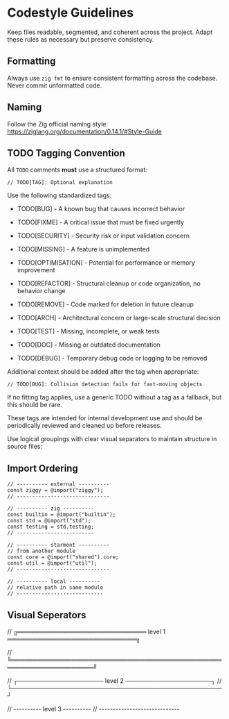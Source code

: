 # Codestyle Guidelines

Keep files readable, segmented, and coherent across the project. Adapt these rules as necessary but preserve consistency.

## Formatting

Always use `zig fmt` to ensure consistent formatting across the codebase.
Never commit unformatted code.

## Naming

Follow the Zig official naming style:
<https://ziglang.org/documentation/0.14.1/#Style-Guide>

## TODO Tagging Convention

All `TODO` comments **must** use a structured format:

```zig
// TODO[TAG]: Optional explanation
```

Use the following standardized tags:

- TODO[BUG]            - A known bug that causes incorrect behavior
- TODO[FIXME]          - A critical issue that must be fixed urgently
- TODO[SECURITY]       - Security risk or input validation concern
- TODO[MISSING]        - A feature is unimplemented

- TODO[OPTIMISATION]   - Potential for performance or memory improvement
- TODO[REFACTOR]       - Structural cleanup or code organization, no behavior change
- TODO[REMOVE]         - Code marked for deletion in future cleanup
- TODO[ARCH]           - Architectural concern or large-scale structural decision

- TODO[TEST]           - Missing, incomplete, or weak tests
- TODO[DOC]            - Missing or outdated documentation

- TODO[DEBUG]          - Temporary debug code or logging to be removed

Additional context should be added after the tag when appropriate:

```zig
// TODO[BUG]: Collision detection fails for fast-moving objects
```

If no fitting tag applies, use a generic TODO without a tag as a fallback, but this should be rare.

These tags are intended for internal development use and should be periodically reviewed and cleaned up before releases.


Use logical groupings with clear visual separators to maintain structure in source files:

## Import Ordering

```zig
// ---------- external ----------
const ziggy = @import("ziggy");
// ------------------------------

// ---------- zig ----------
const builtin = @import("builtin");
const std = @import("std");
const testing = std.testing;
// -------------------------

// ---------- starmont ----------
// from another module
const core = @import("shared").core;
const util = @import("util");
// ------------------------------

// ---------- local ----------
// relative path in same module
// ----------------------------
```

## Visual Seperators

// ╔══════════════════════════════ level 1 ══════════════════════════════╗

// ╚═════════════════════════════════════════════════════════════════════╝

// ┌──────────────────── level 2 ────────────────────┐
// └─────────────────────────────────────────────────┘

// ---------- level 3 ----------
// -----------------------------
